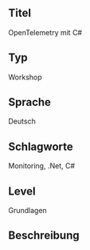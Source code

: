 ## Titel
OpenTelemetry mit  C#

## Typ
Workshop

## Sprache
Deutsch

## Schlagworte
Monitoring, .Net, C#

## Level
Grundlagen

## Beschreibung
